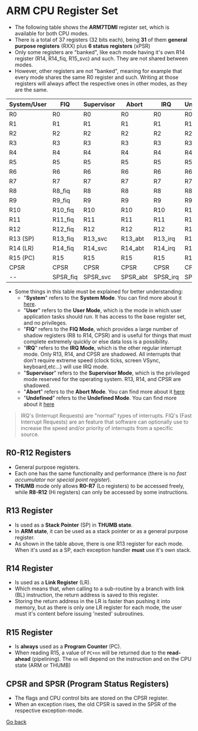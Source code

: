 # ARM CPU Register Set

- The following table shows the **ARM7TDMI** register set, which is available for both CPU modes.
- There is a total of 37 registers (32 bits each), being **31** of them **general purpose registers** (RXX) plus **6 status registers** (xPSR)
- Only some registers are "banked", like each mode having it's own R14 register (R14, R14_fiq, R15_svc) and such. They are not shared between modes.
- However, other registers are not "banked", meaning for example that every mode shares the same R0 register and such. Writing at those registers will always affect the respective ones in other modes, as they are the same.

| System/User | FIQ      | Supervisor | Abort    | IRQ      | Undefined |
| ----------- | -------- | ---------- | -------- | -------- | --------- |
| R0          | R0       | R0         | R0       | R0       | R0        |
| R1          | R1       | R1         | R1       | R1       | R1        |
| R2          | R2       | R2         | R2       | R2       | R2        |
| R3          | R3       | R3         | R3       | R3       | R3        |
| R4          | R4       | R4         | R4       | R4       | R4        |
| R5          | R5       | R5         | R5       | R5       | R5        |
| R6          | R6       | R6         | R6       | R6       | R6        |
| R7          | R7       | R7         | R7       | R7       | R7        |
| R8          | R8_fiq   | R8         | R8       | R8       | R8        |
| R9          | R9_fiq   | R9         | R9       | R9       | R9        |
| R10         | R10_fiq  | R10        | R10      | R10      | R10       |
| R11         | R11_fiq  | R11        | R11      | R11      | R11       |
| R12         | R12_fiq  | R12        | R12      | R12      | R12       |
| R13 (SP)    | R13_fiq  | R13_svc    | R13_abt  | R13_irq  | R13_und   |
| R14 (LR)    | R14_fiq  | R14_svc    | R14_abt  | R14_irq  | R14_und   |
| R15 (PC)    | R15      | R15        | R15      | R15      | R15       |
| CPSR        | CPSR     | CPSR       | CPSR     | CPSR     | CPSR      |
| --          | SPSR_fiq | SPSR_svc   | SPSR_abt | SPSR_irq | SPSR_und  |

- Some things in this table must be explained for better understanding:
  - "**System**" refers to the **System Mode**. You can find more about it [here](https://www.heyrick.co.uk/armwiki/Processor_modes#System_mode).
  - "**User**" refers to the **User Mode**, which is the mode in which user application tasks should run. It has access to the base register set, and no privileges.
  - "**FIQ**" refers to the **FIQ Mode**, which provides a large number of shadow registers (R8 to R14, CPSR) and is useful for things that must complete extremely quickly or else data loss is a possibility.
  - "**IRQ**" refers to the **IRQ Mode**, which is the other regular interrupt mode. Only R13, R14, and CPSR are shadowed. All interrupts that don't require extreme speed (clock ticks, screen VSync, keyboard,etc...) will use IRQ mode.
  - "**Supervisor**" refers to the **Supervisor Mode**, which is the privileged mode reserved for the operating system. R13, R14, and CPSR are shadowed.
  - "**Abort**" refers to the **Abort Mode**. You can find more about it [here](https://www.heyrick.co.uk/armwiki/Processor_modes#Abort_mode)
  - "**Undefined**" refers to the **Undefined Mode**. You can find more about it [here](https://www.heyrick.co.uk/armwiki/Processor_modes#Undefined_mode)

> IRQ's (Interrupt Requests) are "normal" types of interrupts. FIQ's (Fast Interrupt Requests) are an feature that software can optionally use to increase the speed and/or priority of interrupts from a specific source.

## R0-R12 Registers

- General purpose registers.
- Each one has the same functionality and performance (there is no *fast accumulator* nor *special point register*).
- **THUMB** mode only allows **R0-R7** (Lo registers) to be accessed freely, while **R8-R12** (Hi registers) can only be accessed by some instructions.

## R13 Register

- Is used as a **Stack Pointer** (SP) in **THUMB state**.
- In **ARM state**, it can be used as a stack pointer or as a general purpose register.
- As shown in the table above, there is one R13 register for each mode. When it's used as a SP, each exception handler **must** use it's own stack.

## R14 Register

- Is used as a **Link Register** (LR).
- Which means that, when calling to a sub-routine by a branch with link (BL) instruction, the return address is saved to this register.
- Storing the return address in the LR is faster than pushing it into memory, but as there is only one LR register for each mode, the user must it's content before issuing 'nested' subroutines.

## R15 Register

- Is **always** used as a **Program Counter** (PC).
- When reading R15, a value of `PC+nn` will be returned due to the **read-ahead** (pipelining). The `nn` will depend on the instruction and on the CPU state (ARM or THUMB)

## CPSR and SPSR (Program Status Registers) 

- The flags and CPU control bits are stored on the CPSR register.
- When an exception rises, the old CPSR is saved in the SPSR of the respective exception-mode.

[Go back](https://goiabada.github.io/docs/sections/arm-cpu/index)